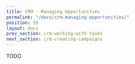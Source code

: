 ```yaml
---
title: CRM - Managing Opportunities
permalink: "/docs/crm-managing-opportunities/"
position: 18
layout: docs
prev_section: crm-working-with-tasks
next_section: crm-creating-campaigns
---
```


TODO
